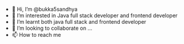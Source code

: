 - 👋 Hi, I’m @bukka5sandhya 
- 👀 I’m interested in Java full stack developer and frontend developer
- 🌱 I’m learnt both java full stack and frontend developer
- 💞️ I’m looking to collaborate on ...
- 📫 How to reach me 

<!---
bukka5sandhya/bukka5sandhya is a ✨ special ✨ repository because its `README.md` (this file) appears on your GitHub profile.
You can click the Preview link to take a look at your changes.
--->
